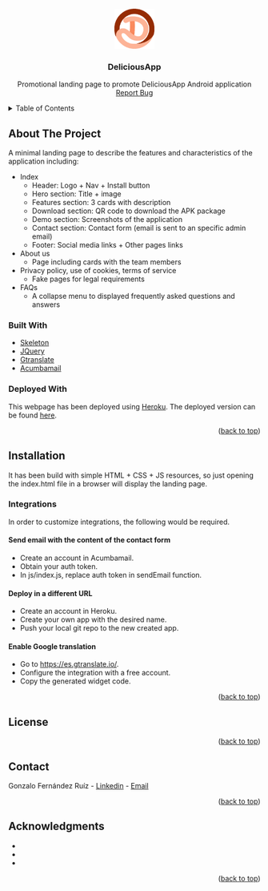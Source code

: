 <div id="top"></div>


<br />
<div align="center">
  <img src="images/logo.png" alt="Logo" width="80" height="80"></img>
  <h3 align="center">DeliciousApp</h3>
  <p align="center">
    Promotional landing page to promote DeliciousApp Android application
    <br />
    <a href="https://github.com/GonzaloFer83/deliciousapp_landing.git/issues">Report Bug</a>
  </p>
</div>

<details>
  <summary>Table of Contents</summary>
  <ol>
    <li>
      <a href="#about-the-project">About The Project</a>
      <ul>
        <li><a href="#built-with">Built With</a></li>
      </ul>
    </li>
    <li>
      <a href="#getting-started">Getting Started</a>
      <ul>
        <li><a href="#installation">Installation</a></li>
        <li><a href="#installation">Integrations</a></li>
      </ul>
    </li>
    <li><a href="#license">License</a></li>
    <li><a href="#contact">Contact</a></li>
    <li><a href="#acknowledgments">Acknowledgments</a></li>
  </ol>
</details>

## About The Project

A minimal landing page to describe the features and characteristics of the application including:
* Index
  * Header: Logo + Nav + Install button
  * Hero section: Title + image
  * Features section: 3 cards with description
  * Download section: QR code to download the APK package
  * Demo section: Screenshots of the application
  * Contact section: Contact form (email is sent to an specific admin email)
  * Footer: Social media links + Other pages links
* About us
  * Page including cards with the team members
* Privacy policy, use of cookies, terms of service
  * Fake pages for legal requirements
* FAQs
  * A collapse menu to displayed frequently asked questions and answers


### Built With

* [Skeleton](http://getskeleton.com/)
* [JQuery](https://jquery.com)
* [Gtranslate](https://es.gtranslate.io/)
* [Acumbamail](https://acumbamail.com/)


### Deployed With

This webpage has been deployed using [Heroku](https://id.heroku.com/login). The deployed version can be found [here](http://its-delicious-app.herokuapp.com/).

<p align="right">(<a href="#top">back to top</a>)</p>


## Installation

It has been build with simple HTML + CSS + JS resources, so just opening the index.html file in a browser will display the landing page.

### Integrations

In order to customize integrations, the following would be required.

#### Send email with the content of the contact form
* Create an account in Acumbamail.
* Obtain your auth token.
* In js/index.js, replace auth token in sendEmail function.

#### Deploy in a different URL
* Create an account in Heroku.
* Create your own app with the desired name.
* Push your local git repo to the new created app.

#### Enable Google translation
* Go to https://es.gtranslate.io/.
* Configure the integration with a free account.
* Copy the generated widget code.

<p align="right">(<a href="#top">back to top</a>)</p>


## License


<p align="right">(<a href="#top">back to top</a>)</p>


## Contact

Gonzalo Fernández Ruíz - [Linkedin](https://www.linkedin.com/in/gonzalo-fernandez-ruiz/) - [Email](gonzalo.fernandez.ruiz@gmail.com)

<p align="right">(<a href="#top">back to top</a>)</p>


## Acknowledgments

* []()
* []()
* []()

<p align="right">(<a href="#top">back to top</a>)</p>


